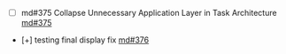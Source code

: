 - [ ] md#375 Collapse Unnecessary Application Layer in Task Architecture [md#375](process/tasks/md#375-collapse-unnecessary-application-layer-in-task-architecture.md)
- [+] testing final display fix [md#376](process/tasks/md#376-testing-final-display-fix.md)
